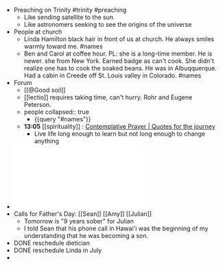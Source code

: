 - Preaching on Trinity #trinity #preaching
	- Like sending satellite to the sun
	- Like astronomers seeking to see the origins of the universe
- People at  church
	- Linda Hamilton black hair in front of us at church. He always smiles warmly toward me. #names
	- Ben and Carol at coffee hour. PL: she is a long-time member. He is newer. she from New York. Earned badge as can't cook. She didn't realize one has to cook the  soaked beans. He was in Albuqquerque.  Had  a cabin in Creede off St.  Louis valley in Colorado. #names
- Forum
	- [[@Good soil]]
	- [[lectio]]  requires taking time, can't hurry. Rohr and Eugene Peterson.
	- people
	  collapsed:: true
		- {{query "#names"}}
	- **13:05** [[spirituality]] :  [Contemplative Prayer | Quotes for the journey](https://dalesgit.github.io/emelia-quotes/2024-06-22-Contemplative-Prayer/)
		- Live life long enough to learn but not long enough to change anything
- ![WG_2016_Schedule_Final_nobleed_1750021893475_0-1.pdf](../assets/WG_2016_Schedule_Final_nobleed_1750021893475_0-1_1750022789138_0.pdf)
- Calls for Father's Day: [[Sean]] [[Amy]] [[Julian]]
	- Tomorrow is "9 years sober" for Julian
	- I told Sean that his phone call in Hawai'i was the beginning of my understanding that he was becoming a son.
- DONE reschedule dietician
- DONE reschedule Linda in July
-